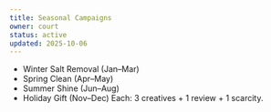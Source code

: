 ```yaml
---
title: Seasonal Campaigns
owner: court
status: active
updated: 2025-10-06
---
```


- Winter Salt Removal (Jan–Mar)
- Spring Clean (Apr–May)
- Summer Shine (Jun–Aug)
- Holiday Gift (Nov–Dec)
Each: 3 creatives + 1 review + 1 scarcity.
